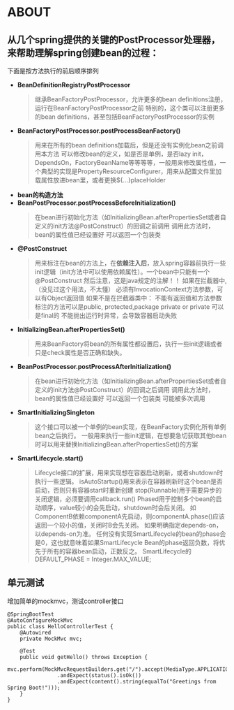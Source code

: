 # ABOUT

## 从几个spring提供的关键的PostProcessor处理器，来帮助理解spring创建bean的过程：

下面是按方法执行的前后顺序排列
  - **BeanDefinitionRegistryPostProcessor**
    > 继承BeanFactoryPostProcessor，允许更多的bean definitions注册，运行在BeanFactoryPostProcessor之前
      特别的，这个类可以注册更多的bean definitions，甚至包括BeanFactoryPostProcessor的实例
  - **BeanFactoryPostProcessor.postProcessBeanFactory()**
    > 用来在所有的bean definitions加载后，但是还没有实例化bean之前调用本方法
    可以修改bean的定义，如是否是单例，是否lazy init，DependsOn，FactoryBeanName等等等等，一般用来修改属性值，一个典型的实现是PropertyResourceConfigurer，用来从配置文件里加载属性放进bean里，或者更换${...}placeHolder
  - **bean的构造方法**
  - **BeanPostProcessor.postProcessBeforeInitialization()**
    >在bean进行初始化方法（如InitializingBean.afterPropertiesSet或者自定义的init方法@PostConstruct）的回调之前调用
    调用此方法时，bean的属性值已经设置好
    可以返回一个包装类
  - **@PostConstruct**
    >用来标注在bean的方法上，在**依赖注入后**，放入spring容器前执行一些init逻辑（init方法中可以使用依赖属性）。一个bean中只能有一个@PostConstruct
    然后注意，这是java规定的注解！！
    如果在拦截器中,（没见过这个用法，不太懂）
        必须有InvocationContext方法参数，可以有Object返回值
    如果不是在拦截器类中：
         不能有返回值和方法参数
        标注的方法可以是public, protected,package private or private
        可以是final的
        不能抛出运行时异常，会导致容器启动失败
  - **InitializingBean.afterPropertiesSet()**
    >用来BeanFactory将bean的所有属性都设置后，执行一些init逻辑或者只是check属性是否正确和缺失。
  - **BeanPostProcessor.postProcessAfterInitialization()**
    >在bean进行初始化方法（如InitializingBean.afterPropertiesSet或者自定义的init方法@PostConstruct）的回调之后调用
    调用此方法时，bean的属性值已经设置好
    可以返回一个包装类
    可能被多次调用
  - **SmartInitializingSingleton**
    >这个接口可以被一个单例的bean实现，在BeanFactory实例化所有单例bean之后执行。
    一般用来执行一些init逻辑，在想要急切获取其他bean时可以用来替换InitializingBean.afterPropertiesSet()的方案
  - **SmartLifecycle.start()**
    >Lifecycle接口的扩展，用来实现想在容器启动刷新，或者shutdown时执行一些逻辑。
     isAutoStartup()用来表示在容器刷新时这个bean是否启动，否则只有容器start时重新创建
     stop(Runnable)用于需要异步的关闭逻辑，必须要调用callback.run()
     Phased用于控制多个bean的启动顺序，value较小的会先启动，shutdown时会后关闭。
     如ComponentB依赖componentA先启动，则componentA.phase()应该返回一个较小的值，关闭时B会先关闭。
     如果明确指定depends-on，以depends-on为准。
     任何没有实现SmartLifecycle的bean的phase会是0，这也就意味着如果SmartLifecycle Bean的phase返回负数，将优先于所有的容器bean启动，正数反之。
     SmartLifecycle的DEFAULT_PHASE = Integer.MAX_VALUE;
                                   
                                   
## 单元测试
   增加简单的mockmvc，测试controller接口
   
    @SpringBootTest
    @AutoConfigureMockMvc
    public class HelloControllerTest {
        @Autowired
        private MockMvc mvc;
    
        @Test
        public void getHello() throws Exception {
            mvc.perform(MockMvcRequestBuilders.get("/").accept(MediaType.APPLICATION_JSON))
                    .andExpect(status().isOk())
                    .andExpect(content().string(equalTo("Greetings from Spring Boot!")));
        }
    }
